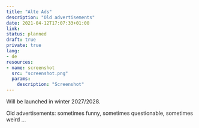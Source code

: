 ```yaml
---
title: "Alte Ads"
description: "Old advertisements"
date: 2021-04-12T17:07:33+01:00
link:
status: planned
draft: true
private: true
lang:
- de
resources:
- name: screenshot
  src: "screenshot.png"
  params:
    description: "Screenshot"
---
```

Will be launched in winter 2027/2028.

Old advertisements: sometimes funny, sometimes questionable, sometimes weird ...
